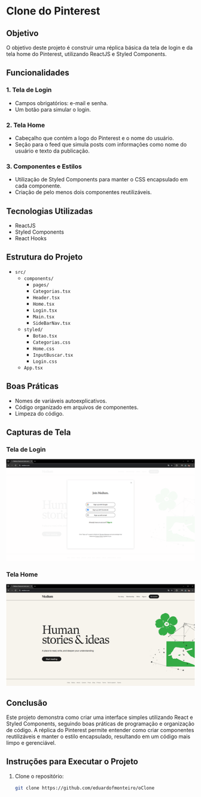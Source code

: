 # Clone do Pinterest

## Objetivo
O objetivo deste projeto é construir uma réplica básica da tela de login e da tela home do Pinterest, utilizando ReactJS e Styled Components. 

## Funcionalidades

### 1. Tela de Login
- Campos obrigatórios: e-mail e senha.
- Um botão para simular o login.

### 2. Tela Home
- Cabeçalho que contém a logo do Pinterest e o nome do usuário.
- Seção para o feed que simula posts com informações como nome do usuário e texto da publicação.

### 3. Componentes e Estilos
- Utilização de Styled Components para manter o CSS encapsulado em cada componente.
- Criação de pelo menos dois componentes reutilizáveis.

## Tecnologias Utilizadas
- ReactJS
- Styled Components
- React Hooks

## Estrutura do Projeto
- `src/`
  - `components/`
    - `pages/`
    - `Categorias.tsx`
    - `Header.tsx`
    - `Home.tsx`
    - `Login.tsx`
    - `Main.tsx`
    - `SideBarNav.tsx`
  - `styled/`
    - `Botao.tsx`
    - `Categorias.css`
    - `Home.css`
    - `InputBuscar.tsx`
    - `Login.css`
  - `App.tsx`

## Boas Práticas
- Nomes de variáveis autoexplicativos.
- Código organizado em arquivos de componentes.
- Limpeza do código.

## Capturas de Tela
### Tela de Login
![Tela de Login](./src/assets/Login.png)

### Tela Home
![Tela Home](./src/assets/Home.png)

## Conclusão
Este projeto demonstra como criar uma interface simples utilizando React e Styled Components, seguindo boas práticas de programação e organização de código. A réplica do Pinterest permite entender como criar componentes reutilizáveis e manter o estilo encapsulado, resultando em um código mais limpo e gerenciável.

## Instruções para Executar o Projeto
1. Clone o repositório:
   ```bash
   git clone https://github.com/eduardofmonteiro/oClone

